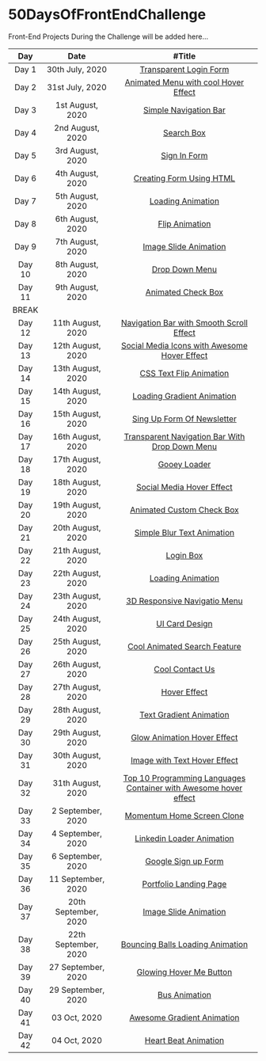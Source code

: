 # 50DaysOfFrontEndChallenge

Front-End Projects During the Challenge will be added here...

|  Day   |         Date         |                                                    #Title                                                     |
| :----: | :------------------: | :-----------------------------------------------------------------------------------------------------------: |
| Day 1  |   30th July, 2020    |                      [Transparent Login Form](https://codepen.io/aakrity17/pen/PoZrezr)                       |
| Day 2  |   31st July, 2020    |               [Animated Menu with cool Hover Effect](https://codepen.io/aakrity17/pen/mdVNJJJ)                |
| Day 3  |   1st August, 2020   |                       [Simple Navigation Bar](https://codepen.io/aakrity17/pen/wvMVyYq)                       |
| Day 4  |   2nd August, 2020   |                            [Search Box](https://codepen.io/aakrity17/pen/gOPVNWX)                             |
| Day 5  |   3rd August, 2020   |                           [Sign In Form](https://codepen.io/aakrity17/pen/MWygvOe)                            |
| Day 6  |   4th August, 2020   |                     [Creating Form Using HTML](https://codepen.io/aakrity17/pen/ExKYePg)                      |
| Day 7  |   5th August, 2020   |                         [Loading Animation](https://codepen.io/aakrity17/pen/MWyWrWM)                         |
| Day 8  |   6th August, 2020   |                          [Flip Animation](https://codepen.io/aakrity17/pen/rNeaBem)                           |
| Day 9  |   7th August, 2020   |                     [Image Slide Animation](https://codepen.io/aakrity17/details/bGpNYjo)                     |
| Day 10 |   8th August, 2020   |                          [Drop Down Menu](https://codepen.io/aakrity17/pen/vYGOYOq)                           |
| Day 11 |   9th August, 2020   |                        [Animated Check Box](https://codepen.io/aakrity17/pen/MWywjxg)                         |
| BREAK  |
| Day 12 |  11th August, 2020   |             [Navigation Bar with Smooth Scroll Effect](https://codepen.io/aakrity17/pen/ZEWbWYz)              |
| Day 13 |  12th August, 2020   |           [Social Media Icons with Awesome Hover Effect](https://codepen.io/aakrity17/pen/qBZOvGg)            |
| Day 14 |  13th August, 2020   |                      [CSS Text Flip Animation](https://codepen.io/aakrity17/pen/ExKPLmG)                      |
| Day 15 |  14th August, 2020   |                    [Loading Gradient Animation](https://codepen.io/aakrity17/pen/MWyyYdP)                     |
| Day 16 |  15th August, 2020   |                    [Sing Up Form Of Newsletter](https://codepen.io/aakrity17/pen/mdPPqPK)                     |
| Day 17 |  16th August, 2020   |          [Transparent Navigation Bar With Drop Down Menu ](https://codepen.io/aakrity17/pen/eYZZXpN)          |
| Day 18 |  17th August, 2020   |                           [Gooey Loader](https://codepen.io/aakrity17/pen/OJNXPGb)                            |
| Day 19 |  18th August, 2020   |                     [Social Media Hover Effect](https://codepen.io/aakrity17/pen/abNZRLg)                     |
| Day 20 |  19th August, 2020   |                     [Animated Custom Check Box](https://codepen.io/aakrity17/pen/RwaGxEz)                     |
| Day 21 |  20th August, 2020   |                    [Simple Blur Text Animation](https://codepen.io/aakrity17/pen/abNmgep)                     |
| Day 22 |  21th August, 2020   |                             [Login Box](https://codepen.io/aakrity17/pen/abNBGzB)                             |
| Day 23 |  22th August, 2020   |                         [Loading Animation](https://codepen.io/aakrity17/pen/NWNbVdr)                         |
| Day 24 |  23th August, 2020   |                   [3D Responsive Navigatio Menu](https://codepen.io/aakrity17/pen/PoNWprv)                    |
| Day 25 |  24th August, 2020   |                          [UI Card Design ](https://codepen.io/aakrity17/pen/NWNdebe)                          |
| Day 26 |  25th August, 2020   |                   [Cool Animated Search Feature](https://codepen.io/aakrity17/pen/oNxZPzz)                    |
| Day 27 |  26th August, 2020   |                          [Cool Contact Us](https://codepen.io/aakrity17/pen/xxVqoPB)                          |
| Day 28 |  27th August, 2020   |                           [ Hover Effect](https://codepen.io/aakrity17/pen/xxVdYqr)                           |
| Day 29 |  28th August, 2020   |                     [ Text Gradient Animation](https://codepen.io/aakrity17/pen/KKzqPQw)                      |
| Day 30 |  29th August, 2020   |                   [ Glow Animation Hover Effect](https://codepen.io/aakrity17/pen/poywpeK)                    |
| Day 31 |  30th August, 2020   |                   [ Image with Text Hover Effect](https://codepen.io/aakrity17/pen/gOrRQXY)                   |
| Day 32 |  31th August, 2020   | [ Top 10 Programming Languages Container with Awesome hover effect](https://codepen.io/aakrity17/pen/dyMzEym) |
| Day 33 |  2 September, 2020   |                   [ Momentum Home Screen Clone ](https://codepen.io/aakrity17/pen/LYNzeZM)                    |
| Day 34 |  4 September, 2020   |                          [ Linkedin Loader Animation ](https://youtu.be/pPjEE6ulQSE)                          |
| Day 35 |  6 September, 2020   |                             [ Google Sign up Form ](https://youtu.be/6Gp6QMNru2c)                             |
| Day 36 |  11 September, 2020  |                     [ Portfolio Landing Page ](https://codepen.io/aakrity17/pen/XWdqNwq)                      |
| Day 37 | 20th September, 2020 |                     [Image Slide Animation](https://codepen.io/aakrity17/details/bGpNYjo)                     |
| Day 38 | 22th September, 2020 |                       [Bouncing Balls Loading Animation](https://youtu.be/OWXuuszFoBs)                        |
| Day 39 |  27 September, 2020  |                           [ Glowing Hover Me Button ](https://youtu.be/o-KY7t6VB-k)                           |
| Day 40 |  29 September, 2020  |                                [ Bus Animation ](https://youtu.be/5wZ8UOexPMw)                                |
| Day 41 |     03 Oct, 2020     |                         [ Awesome Gradient Animation ](https://youtu.be/hkwxmGLb3n8)                          |
| Day 42 |     04 Oct, 2020     |                            [ Heart Beat Animation ](https://youtu.be/hkwxmGLb3n8)                             |
